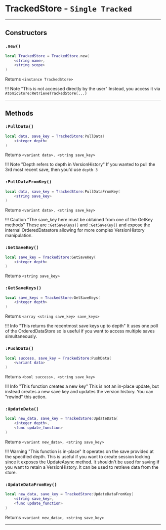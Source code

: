 # TrackedStore - `Single Tracked`
-----------
## Constructors

### `.new()`

```lua
local TrackedStore = TrackedStore.new(
	<string name>, 
	<string scope>
) 
```
Returns `<instance TrackedStore>`

!!! Note "This is not accessed directly by the user"
	Instead, you access it via `AtomicStore:RetrieveTrackedStore(...)`

----------------

## Methods

### `:PullData()`

```lua
local data, save_key = TrackedStore:PullData(
	<integer depth>
)
```
Returns `<variant data>, <string save_key>`

!!! Note "Depth refers to depth in VersionHistory"
	If you wanted to pull the 3rd most recent save, then you'd use `depth 3`

### `:PullDataFromKey()`

```lua
local data, save_key = TrackedStore:PullDataFromKey(
	<string save_key>
)
```
Returns `<variant data>, <string save_key>`

!!! Caution "The save_key here must be obtained from one of the GetKey methods"
	These are `:GetSaveKeys()` and `:GetSaveKey()` and expose the internal OrderedDatastore allowing for more complex VersionHistory manipulation.

### `:GetSaveKey()`

```lua
local save_key = TrackedStore:GetSaveKey(
	<integer depth>
)
```
Returns `<string save_key>`

### `:GetSaveKeys()`
```lua
local save_keys = TrackedStore:GetSaveKeys(
	<integer depth>
) 
```
Returns `<array <string save_key> save_keys>`

!!! Info "This returns the recentmost save keys up to depth"
	It uses one poll of the OrderedDataStore so is useful if you want to access multiple saves simultaneously.

### `:PushData()`

```lua
local success, save_key = TrackedStore:PushData(
	<variant data>
)
```
Returns `<bool success>, <string save_key>`

!!! Info "This function creates a new key"
	This is not an in-place update, but instead creates a new save key and updates the version history. You can "rewind" this action.

### `:UpdateData()`

```lua
local new_data, save_key = TrackedStore:UpdateData(
	<integer depth>, 
	<func update_function>
)
```
Returns `<variant new_data>, <string save_key>`

!!! Warning "This function is in-place"
	It operates on the save provided at the specified depth. This is useful if you want to create session locking since it exposes the UpdateAsync method. It shouldn't be used for saving if you want to retain a VersionHistory. It can be used to retrieve data from the store.

### `:UpdateDataFromKey()`
```lua
local new_data, save_key = TrackedStore:UpdateDataFromKey(
	<string save_key>, 
	<func update_function>
)
```
Returns `<variant new_data>, <string save_key>`


------------